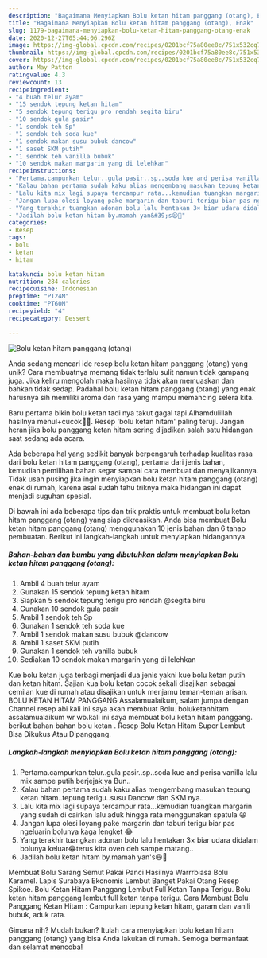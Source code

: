 ```yaml
---
description: "Bagaimana Menyiapkan Bolu ketan hitam panggang (otang), Enak"
title: "Bagaimana Menyiapkan Bolu ketan hitam panggang (otang), Enak"
slug: 1179-bagaimana-menyiapkan-bolu-ketan-hitam-panggang-otang-enak
date: 2020-12-27T05:44:06.296Z
image: https://img-global.cpcdn.com/recipes/0201bcf75a80ee8c/751x532cq70/bolu-ketan-hitam-panggang-otang-foto-resep-utama.jpg
thumbnail: https://img-global.cpcdn.com/recipes/0201bcf75a80ee8c/751x532cq70/bolu-ketan-hitam-panggang-otang-foto-resep-utama.jpg
cover: https://img-global.cpcdn.com/recipes/0201bcf75a80ee8c/751x532cq70/bolu-ketan-hitam-panggang-otang-foto-resep-utama.jpg
author: May Patton
ratingvalue: 4.3
reviewcount: 13
recipeingredient:
- "4 buah telur ayam"
- "15 sendok tepung ketan hitam"
- "5 sendok tepung terigu pro rendah segita biru"
- "10 sendok gula pasir"
- "1 sendok teh Sp"
- "1 sendok teh soda kue"
- "1 sendok makan susu bubuk dancow"
- "1 saset SKM putih"
- "1 sendok teh vanilla bubuk"
- "10 sendok makan margarin yang di lelehkan"
recipeinstructions:
- "Pertama.campurkan telur..gula pasir..sp..soda kue and perisa vanilla lalu mix sampe putih berjejak ya Bun.."
- "Kalau bahan pertama sudah kaku alias mengembang masukan tepung ketan hitam..tepung terigu..susu Dancow dan SKM nya.."
- "Lalu kita mix lagi supaya tercampur rata...kemudian tuangkan margarin yang sudah di cairkan lalu aduk hingga rata menggunakan spatula 😆"
- "Jangan lupa olesi loyang pake margarin dan taburi terigu biar pas ngeluarin bolunya kaga lengket 😂"
- "Yang terakhir tuangkan adonan bolu lalu hentakan 3× biar udara didalam bolunya keluar😂terus kita oven deh sampe matang.."
- "Jadilah bolu ketan hitam by.mamah yan&#39;s😆🤤"
categories:
- Resep
tags:
- bolu
- ketan
- hitam

katakunci: bolu ketan hitam 
nutrition: 284 calories
recipecuisine: Indonesian
preptime: "PT24M"
cooktime: "PT60M"
recipeyield: "4"
recipecategory: Dessert

---
```



![Bolu ketan hitam panggang (otang)](https://img-global.cpcdn.com/recipes/0201bcf75a80ee8c/751x532cq70/bolu-ketan-hitam-panggang-otang-foto-resep-utama.jpg)

Anda sedang mencari ide resep bolu ketan hitam panggang (otang) yang unik? Cara membuatnya memang tidak terlalu sulit namun tidak gampang juga. Jika keliru mengolah maka hasilnya tidak akan memuaskan dan bahkan tidak sedap. Padahal bolu ketan hitam panggang (otang) yang enak harusnya sih memiliki aroma dan rasa yang mampu memancing selera kita.

Baru pertama bikin bolu ketan tadi nya takut gagal tapi Alhamdulillah hasilnya menul+cucok🤤😍. Resep &#39;bolu ketan hitam&#39; paling teruji. Jangan heran jika bolu panggang ketan hitam sering dijadikan salah satu hidangan saat sedang ada acara.

Ada beberapa hal yang sedikit banyak berpengaruh terhadap kualitas rasa dari bolu ketan hitam panggang (otang), pertama dari jenis bahan, kemudian pemilihan bahan segar sampai cara membuat dan menyajikannya. Tidak usah pusing jika ingin menyiapkan bolu ketan hitam panggang (otang) enak di rumah, karena asal sudah tahu triknya maka hidangan ini dapat menjadi suguhan spesial.


Di bawah ini ada beberapa tips dan trik praktis untuk membuat bolu ketan hitam panggang (otang) yang siap dikreasikan. Anda bisa membuat Bolu ketan hitam panggang (otang) menggunakan 10 jenis bahan dan 6 tahap pembuatan. Berikut ini langkah-langkah untuk menyiapkan hidangannya.

<!--inarticleads1-->

##### Bahan-bahan dan bumbu yang dibutuhkan dalam menyiapkan Bolu ketan hitam panggang (otang):

1. Ambil 4 buah telur ayam
1. Gunakan 15 sendok tepung ketan hitam
1. Siapkan 5 sendok tepung terigu pro rendah @segita biru
1. Gunakan 10 sendok gula pasir
1. Ambil 1 sendok teh Sp
1. Gunakan 1 sendok teh soda kue
1. Ambil 1 sendok makan susu bubuk @dancow
1. Ambil 1 saset SKM putih
1. Gunakan 1 sendok teh vanilla bubuk
1. Sediakan 10 sendok makan margarin yang di lelehkan


Kue bolu ketan juga terbagi menjadi dua jenis yakni kue bolu ketan putih dan ketan hitam. Sajian kua bolu ketan cocok sekali disajikan sebagai cemilan kue di rumah atau disajikan untuk menjamu teman-teman arisan. BOLU KETAN HITAM PANGGANG Assalamualaikum, salam jumpa dengan Channel resep abi kali ini saya akan membuat Bolu. boluketanhitam assalamualaikum wr wb.kali ini saya membuat bolu ketan hitam panggang. berikut bahan bahan bolu ketan . Resep Bolu Ketan Hitam Super Lembut Bisa Dikukus Atau Dipanggang. 

<!--inarticleads2-->

##### Langkah-langkah menyiapkan Bolu ketan hitam panggang (otang):

1. Pertama.campurkan telur..gula pasir..sp..soda kue and perisa vanilla lalu mix sampe putih berjejak ya Bun..
1. Kalau bahan pertama sudah kaku alias mengembang masukan tepung ketan hitam..tepung terigu..susu Dancow dan SKM nya..
1. Lalu kita mix lagi supaya tercampur rata...kemudian tuangkan margarin yang sudah di cairkan lalu aduk hingga rata menggunakan spatula 😆
1. Jangan lupa olesi loyang pake margarin dan taburi terigu biar pas ngeluarin bolunya kaga lengket 😂
1. Yang terakhir tuangkan adonan bolu lalu hentakan 3× biar udara didalam bolunya keluar😂terus kita oven deh sampe matang..
1. Jadilah bolu ketan hitam by.mamah yan&#39;s😆🤤


Membuat Bolu Sarang Semut Pakai Panci Hasilnya Warrrbiasa Bolu Karamel. Lapis Surabaya Ekonomis Lembut Banget Pakai Otang Resep Spikoe. Bolu Ketan Hitam Panggang Lembut Full Ketan Tanpa Terigu. Bolu ketan hitam panggang lembut full ketan tanpa terigu. Cara Membuat Bolu Panggang Ketan Hitam : Campurkan tepung ketan hitam, garam dan vanili bubuk, aduk rata. 

Gimana nih? Mudah bukan? Itulah cara menyiapkan bolu ketan hitam panggang (otang) yang bisa Anda lakukan di rumah. Semoga bermanfaat dan selamat mencoba!
